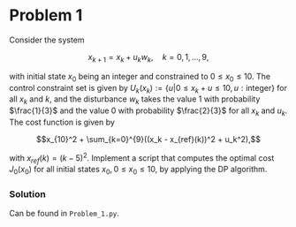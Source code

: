 # Problem 1

Consider the system 

$$x_{k+1} = x_k + u_k w_k, \quad k = 0,1,\dots, 9,$$

with initial state $x_0$ being an integer and constrained to $0 \le x_0 \le 10$. The control constraint set is given by $U_k(x_k) := \{u | 0 \le x_k + u \le 10, u: \text{integer}\}$ for all $x_k$ and $k$, and the disturbance $w_k$ takes the value $1$ with probability $\frac{1}{3}$ and the value $0$ with probability $\frac{2}{3}$ for all $x_k$ and $u_k$. The cost function is given by

$$x_{10}^2 + \sum_{k=0}^{9}((x_k - x_{ref}(k))^2 + u_k^2),$$

with $x_{ref}(k) = (k - 5)^2.$ Implement a script that computes the optimal cost $J_0(x_0)$ for all initial states $x_0, 0 \le x_0 \le 10,$ by applying the DP algorithm.

### Solution

Can be found in `Problem_1.py`.